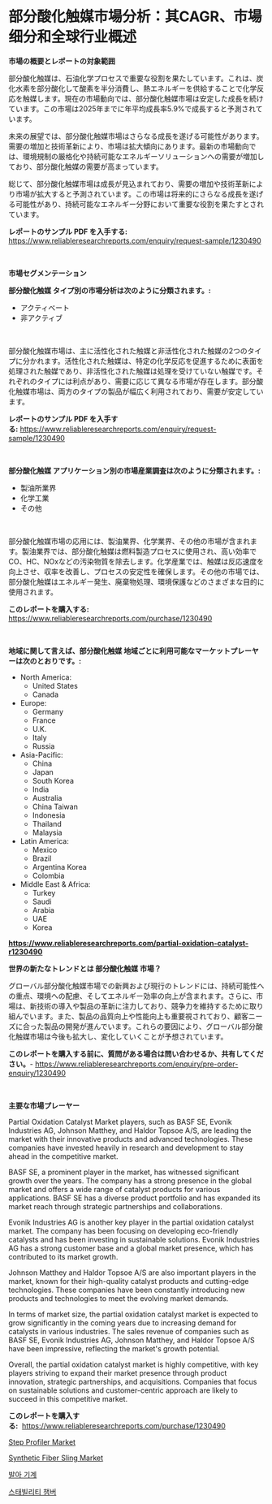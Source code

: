 <p><h1>部分酸化触媒市場分析：其CAGR、市場细分和全球行业概述</h1></p><p><strong>市場の概要とレポートの対象範囲</strong></p>
<p><p>部分酸化触媒は、石油化学プロセスで重要な役割を果たしています。これは、炭化水素を部分酸化して酸素を半分消費し、熱エネルギーを供給することで化学反応を触媒します。現在の市場動向では、部分酸化触媒市場は安定した成長を続けています。この市場は2025年までに年平均成長率5.9%で成長すると予測されています。</p><p>未来の展望では、部分酸化触媒市場はさらなる成長を遂げる可能性があります。需要の増加と技術革新により、市場は拡大傾向にあります。最新の市場動向では、環境規制の厳格化や持続可能なエネルギーソリューションへの需要が増加しており、部分酸化触媒の需要が高まっています。</p><p>総じて、部分酸化触媒市場は成長が見込まれており、需要の増加や技術革新により市場が拡大すると予測されています。この市場は将来的にさらなる成長を遂げる可能性があり、持続可能なエネルギー分野において重要な役割を果たすとされています。</p></p>
<p><strong>レポートのサンプル PDF を入手する:</strong> <a href="https://www.reliableresearchreports.com/enquiry/request-sample/1230490">https://www.reliableresearchreports.com/enquiry/request-sample/1230490</a></p>
<p>&nbsp;</p>
<p><strong>市場セグメンテーション</strong></p>
<p><strong>部分酸化触媒 タイプ別の市場分析は次のように分類されます。:</strong></p>
<p><ul><li>アクティベート</li><li>非アクティブ</li></ul></p>
<p>&nbsp;</p>
<p><p>部分酸化触媒市場は、主に活性化された触媒と非活性化された触媒の2つのタイプに分かれます。活性化された触媒は、特定の化学反応を促進するために表面を処理された触媒であり、非活性化された触媒は処理を受けていない触媒です。それぞれのタイプには利点があり、需要に応じて異なる市場が存在します。部分酸化触媒市場は、両方のタイプの製品が幅広く利用されており、需要が安定しています。</p></p>
<p><strong>レポートのサンプル PDF を入手する:</strong>&nbsp;<a href="https://www.reliableresearchreports.com/enquiry/request-sample/1230490">https://www.reliableresearchreports.com/enquiry/request-sample/1230490</a></p>
<p>&nbsp;</p>
<p><strong> 部分酸化触媒 アプリケーション別の市場産業調査は次のように分類されます。:</strong></p>
<p><ul><li>製油所業界</li><li>化学工業</li><li>その他</li></ul></p>
<p>&nbsp;</p>
<p><p>部分酸化触媒市場の応用には、製油業界、化学業界、その他の市場が含まれます。製油業界では、部分酸化触媒は燃料製造プロセスに使用され、高い効率でCO、HC、NOxなどの汚染物質を除去します。化学産業では、触媒は反応速度を向上させ、収率を改善し、プロセスの安定性を確保します。その他の市場では、部分酸化触媒はエネルギー発生、廃棄物処理、環境保護などのさまざまな目的に使用されます。</p></p>
<p><strong>このレポートを購入する:</strong>&nbsp; <a href="https://www.reliableresearchreports.com/purchase/1230490">https://www.reliableresearchreports.com/purchase/1230490</a></p>
<p>&nbsp;</p>
<p><strong>地域に関して言えば、部分酸化触媒 地域ごとに利用可能なマーケットプレーヤーは次のとおりです。:</strong></p>
<p><ul>
    <li>
        North America:
        <ul>
            <li>United States</li>
            <li>Canada</li>
        </ul>
    </li>
    <li>
        Europe:
        <ul>
            <li>Germany</li>
            <li>France</li>
            <li>U.K.</li>
            <li>Italy</li>
            <li>Russia</li>
        </ul>
    </li>
    <li>
        Asia-Pacific:
        <ul>
            <li>China</li>
            <li>Japan</li>
            <li>South Korea</li>
            <li>India</li>
            <li>Australia</li>
            <li>China Taiwan</li>
            <li>Indonesia</li>
            <li>Thailand</li>
            <li>Malaysia</li>
        </ul>
    </li>
    <li>
        Latin America:
        <ul>
            <li>Mexico</li>
            <li>Brazil</li>
            <li>Argentina Korea</li>
            <li>Colombia</li>
        </ul>
    </li>
    <li>
        Middle East & Africa:
        <ul>
            <li>Turkey</li>
            <li>Saudi</li>
            <li>Arabia</li>
            <li>UAE</li>
            <li>Korea</li>
        </ul>
    </li>
    </ul></p>
<p><strong><a href="https://www.reliableresearchreports.com/partial-oxidation-catalyst-r1230490">https://www.reliableresearchreports.com/partial-oxidation-catalyst-r1230490</a></strong>&nbsp;</p>
<p><strong>世界の新たなトレンドとは 部分酸化触媒 市場？</strong></p>
<p><p>グローバル部分酸化触媒市場での新興および現行のトレンドには、持続可能性への重点、環境への配慮、そしてエネルギー効率の向上が含まれます。さらに、市場は、新技術の導入や製品の革新に注力しており、競争力を維持するために取り組んでいます。また、製品の品質向上や性能向上も重要視されており、顧客ニーズに合った製品の開発が進んでいます。これらの要因により、グローバル部分酸化触媒市場は今後も拡大し、変化していくことが予想されています。</p></p>
<p><strong>このレポートを購入する前に、質問がある場合は問い合わせるか、共有してください。</strong>- <a href="https://www.reliableresearchreports.com/enquiry/pre-order-enquiry/1230490">https://www.reliableresearchreports.com/enquiry/pre-order-enquiry/1230490</a></p>
<p>&nbsp;</p>
<p><strong>主要な市場プレーヤー</strong></p>
<p><p>Partial Oxidation Catalyst Market players, such as BASF SE, Evonik Industries AG, Johnson Matthey, and Haldor Topsoe A/S, are leading the market with their innovative products and advanced technologies. These companies have invested heavily in research and development to stay ahead in the competitive market.</p><p>BASF SE, a prominent player in the market, has witnessed significant growth over the years. The company has a strong presence in the global market and offers a wide range of catalyst products for various applications. BASF SE has a diverse product portfolio and has expanded its market reach through strategic partnerships and collaborations.</p><p>Evonik Industries AG is another key player in the partial oxidation catalyst market. The company has been focusing on developing eco-friendly catalysts and has been investing in sustainable solutions. Evonik Industries AG has a strong customer base and a global market presence, which has contributed to its market growth.</p><p>Johnson Matthey and Haldor Topsoe A/S are also important players in the market, known for their high-quality catalyst products and cutting-edge technologies. These companies have been constantly introducing new products and technologies to meet the evolving market demands.</p><p>In terms of market size, the partial oxidation catalyst market is expected to grow significantly in the coming years due to increasing demand for catalysts in various industries. The sales revenue of companies such as BASF SE, Evonik Industries AG, Johnson Matthey, and Haldor Topsoe A/S have been impressive, reflecting the market's growth potential.</p><p>Overall, the partial oxidation catalyst market is highly competitive, with key players striving to expand their market presence through product innovation, strategic partnerships, and acquisitions. Companies that focus on sustainable solutions and customer-centric approach are likely to succeed in this competitive market.</p></p>
<p><strong>このレポートを購入する:</strong>&nbsp;&nbsp;<a href="https://www.reliableresearchreports.com/purchase/1230490">https://www.reliableresearchreports.com/purchase/1230490</a></p>
<p><p><a href="https://github.com/Glendatilghmankmgz0rbhwpy/Market-Research-Report-List-2/blob/main/step-profiler-market.md">Step Profiler Market</a></p><p><a href="https://github.com/dx0328/Market-Research-Report-List-2/blob/main/synthetic-fiber-sling-market.md">Synthetic Fiber Sling Market</a></p><p><a href="https://github.com/fernandotryO5lson96765/Market-Research-Report-List-1/blob/main/112071128678.md">발아 기계</a></p><p><a href="https://github.com/CliftonFisher9067/Market-Research-Report-List-1/blob/main/312937328677.md">스태빌리티 챔버</a></p></p>